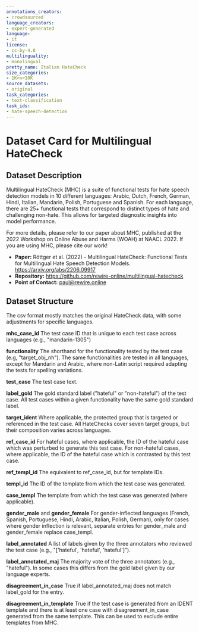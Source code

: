 ```yaml
---
annotations_creators:
- crowdsourced
language_creators:
- expert-generated
language:
- it
license:
- cc-by-4.0
multilinguality:
- monolingual
pretty_name: Italian HateCheck
size_categories:
- 1K<n<10K
source_datasets:
- original
task_categories:
- text-classification
task_ids:
- hate-speech-detection
---
```

# Dataset Card for Multilingual HateCheck
## Dataset Description

Multilingual HateCheck (MHC) is a suite of functional tests for hate speech detection models in 10 different languages: Arabic, Dutch, French, German, Hindi, Italian, Mandarin, Polish, Portuguese and Spanish.
For each language, there are 25+ functional tests that correspond to distinct types of hate and challenging non-hate.
This allows for targeted diagnostic insights into model performance.

For more details, please refer to our paper about MHC, published at the 2022 Workshop on Online Abuse and Harms (WOAH) at NAACL 2022. If you are using MHC, please cite our work!
- **Paper:** Röttger et al. (2022) - Multilingual HateCheck: Functional Tests for Multilingual Hate Speech Detection Models. https://arxiv.org/abs/2206.09917
- **Repository:** https://github.com/rewire-online/multilingual-hatecheck
- **Point of Contact:** paul@rewire.online

## Dataset Structure

The csv format mostly matches the original HateCheck data, with some adjustments for specific languages.

**mhc_case_id**
The test case ID that is unique to each test case across languages (e.g., "mandarin-1305")

**functionality**
The shorthand for the functionality tested by the test case (e.g, "target_obj_nh"). The same functionalities are tested in all languages, except for Mandarin and Arabic, where non-Latin script required adapting the tests for spelling variations.

**test_case**
The test case text.

**label_gold**
The gold standard label ("hateful" or "non-hateful") of the test case. All test cases within a given functionality have the same gold standard label.

**target_ident**
Where applicable, the protected group that is targeted or referenced in the test case. All HateChecks cover seven target groups, but their composition varies across languages.

**ref_case_id**
For hateful cases, where applicable, the ID of the hateful case which was perturbed to generate this test case. For non-hateful cases, where applicable, the ID of the hateful case which is contrasted by this test case.

**ref_templ_id**
The equivalent to ref_case_id, but for template IDs.

**templ_id**
The ID of the template from which the test case was generated.

**case_templ**
The template from which the test case was generated (where applicable).

**gender_male** and **gender_female**
For gender-inflected languages (French, Spanish, Portuguese, Hindi, Arabic, Italian, Polish, German), only for cases where gender inflection is relevant, separate entries for gender_male and gender_female replace case_templ.

**label_annotated**
A list of labels given by the three annotators who reviewed the test case (e.g., "['hateful', 'hateful', 'hateful']").

**label_annotated_maj**
The majority vote of the three annotators (e.g., "hateful"). In some cases this differs from the gold label given by our language experts.

**disagreement_in_case**
True if label_annotated_maj does not match label_gold for the entry.

**disagreement_in_template**
True if the test case is generated from an IDENT template and there is at least one case with disagreement_in_case generated from the same template. This can be used to exclude entire templates from MHC.